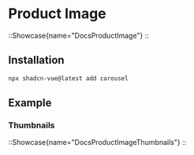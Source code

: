 # Product Image

::Showcase{name="DocsProductImage"}
::


## Installation

```bash
npx shadcn-vue@latest add carousel
```


## Example

### Thumbnails

::Showcase{name="DocsProductImageThumbnails"}
::
